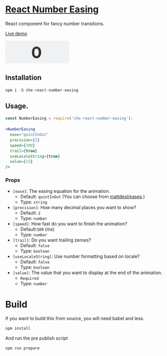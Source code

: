 # [React Number Easing](http://javierbyte.github.io/react-number-easing/)

React component for fancy number transitions.

[Live demo](http://javierbyte.github.io/react-number-easing/)

[![react-number-easing screenshot](assets/number-easing-infinite.gif)](http://javierbyte.github.io/react-number-easing/)


## Installation

```js
npm i -S che-react-number-easing
```

## Usage.

```jsx
const NumberEasing = require('che-react-number-easing');

<NumberEasing
  ease="quintInOut"
  precision={2}
  speed={300}
  trail={true}
  useLocaleString={true}
  value={15}
/>
```

### Props

* `[ease]`: The easing equation for the animation.
  * Default: `quintInOut` (You can choose from [mattdesl/eases](https://github.com/mattdesl/eases/blob/master/index.js).)
  * Type: `string`
* `[precision]`: How many decimal places you want to show?
  * Default: `2`
  * Type: `number`
* `[speed]`: How fast do you want to finish the animation?
  * Default:`500` (ms)
  * Type: `number`
* `[trail]`: Do you want trailing zeroes?
  * Default: `false`
  * Type: `boolean`
* `[useLocaleString]`: Use number formatting based on locale?
  * Default: `false`
  * Type: `boolean`
* `[value]`: The value that you want to display at the end of the animation.
  * `Required`
  * Type: `number`

# Build

If you want to build this from source, you will need babel and less.

```js
npm install
```

And run the pre publish script

```js
npm run prepare
```

